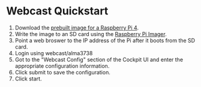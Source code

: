 # Webcast Quickstart
1. Download the [prebuilt image for a Raspberry Pi 4](https://drive.google.com/file/d/1zYXGK_140k_7E0kCSnb2PpUmbmAmsZDo/view?usp=sharing).
2. Write the image to an SD card using the [Raspberry Pi Imager](https://www.raspberrypi.org/software/).
3. Point a web broswer to the IP address of the Pi after it boots from the SD card.
4. Login using webcast/alma3738
5. Got to the "Webcast Config" section of the Cockpit UI and enter the appropriate configuration information.
6. Click submit to save the configuration.
7. Click start.
